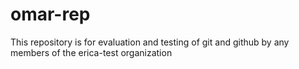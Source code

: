 # omar-rep
This repository is for evaluation and testing of git and github by any members of the erica-test organization
